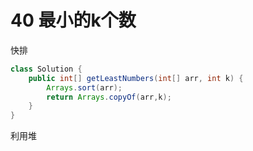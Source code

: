 # 40 最小的k个数

快排

```java
class Solution {
    public int[] getLeastNumbers(int[] arr, int k) {
        Arrays.sort(arr);
        return Arrays.copyOf(arr,k);
    }
}
```

利用堆
